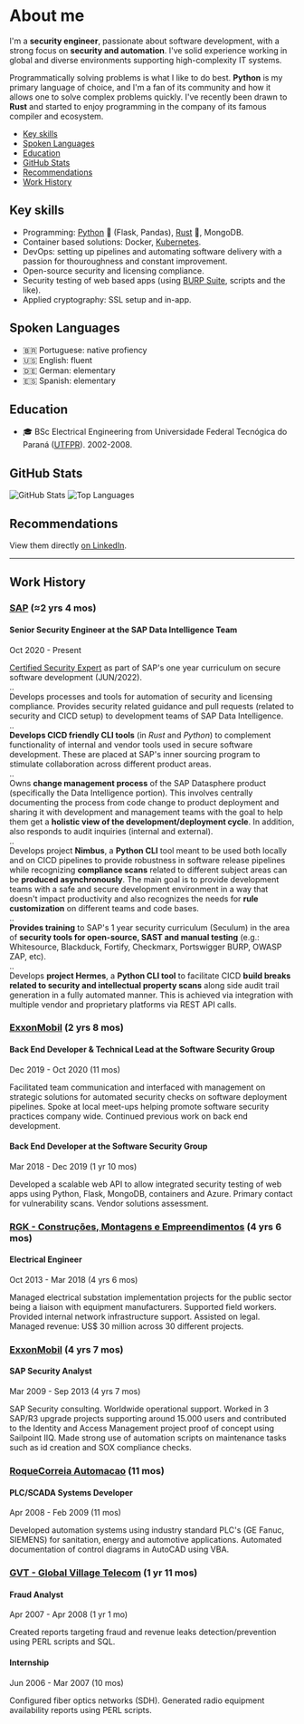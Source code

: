# About me
I'm a **security engineer**, passionate about software development, with a strong focus on **security and automation**. I've solid experience working in global and diverse environments supporting high-complexity IT systems.

Programmatically solving problems is what I like to do best. **Python** is my primary language of choice, and I'm a fan of its community and how it allows one to solve complex problems quickly. I've recently been drawn to **Rust** and started to enjoy programming in the company of its famous compiler and ecosystem.

<!-- TOC depthFrom:2 depthTo:2 -->

- [Key skills](#key-skills)
- [Spoken Languages](#spoken-languages)
- [Education](#education)
- [GitHub Stats](#github-stats)
- [Recommendations](#recommendations)
- [Work History](#work-history)

<!-- /TOC -->

## Key skills
* Programming: [Python](https://www.python.org/) 🐍 (Flask, Pandas), [Rust](https://www.rust-lang.org/) 🦀, MongoDB.
* Container based solutions: Docker, [Kubernetes](https://kubernetes.io/).
* DevOps: setting up pipelines and automating software delivery with a passion for thouroughness and constant improvement.
* Open-source security and licensing compliance.
* Security testing of web based apps (using [BURP Suite](https://portswigger.net/burp), scripts and the like).
* Applied cryptography: SSL setup and in-app.

## Spoken Languages
* 🇧🇷 Portuguese: native profiency
* 🇺🇸 English: fluent
* 🇩🇪 German: elementary
* 🇪🇸 Spanish: elementary

## Education
* 🎓 BSc Electrical Engineering from Universidade Federal Tecnógica do Paraná ([UTFPR](http://www.utfpr.edu.br/)). 2002-2008.

## GitHub Stats
![GitHub Stats](https://github-readme-stats.vercel.app/api?username=agu3rra&show_icons=true&&line_height=40)
![Top Languages](https://github-readme-stats.vercel.app/api/top-langs/?username=agu3rra&show_icons=true)

## Recommendations
View them directly [on LinkedIn](https://www.linkedin.com/in/agu3rra/details/recommendations/?detailScreenTabIndex=0).

---

## Work History
### [SAP](https://sap.com) (≈2 yrs 4 mos)
#### Senior Security Engineer at the SAP Data Intelligence Team
Oct 2020 - Present  

[Certified Security Expert](certifications/SAPSecurityExpertCurriculum2022.pdf) as part of SAP's one year curriculum on secure software development (JUN/2022).  
..  
Develops processes and tools for automation of security and licensing compliance. Provides security related guidance and pull requests (related to security and CICD setup) to development teams of SAP Data Intelligence.  
..  
**Develops CICD friendly CLI tools** (in *Rust* and *Python*) to complement functionality of internal and vendor tools used in secure software development. These are placed at SAP's inner sourcing program to stimulate collaboration across different product areas.  
..  
Owns **change management process** of the SAP Datasphere product (specifically the Data Intelligence portion). This involves centrally documenting the process from code change to product deployment and sharing it with development and management teams with the goal to help them get a **holistic view of the development/deployment cycle**. In addition, also responds to audit inquiries (internal and external).  
..  
Develops project **Nimbus**, a **Python CLI** tool meant to be used both locally and on CICD pipelines to provide robustness in software release pipelines while recognizing **compliance scans** related to different subject areas can be **produced asynchronously**. The main goal is to provide development teams with a safe and secure development environment in a way that doesn't impact productivity and also recognizes the needs for **rule customization** on different teams and code bases.  
..  
**Provides training** to SAP's 1 year security curriculum (Seculum) in the area of **security tools for open-source, SAST and manual testing** (e.g.: Whitesource, Blackduck, Fortify, Checkmarx, Portswigger BURP, OWASP ZAP, etc).  
..  
Develops **project Hermes**, a **Python CLI tool** to facilitate CICD **build breaks related to security and intellectual property scans** along side audit trail generation in a fully automated manner. This is achieved via integration with multiple vendor and proprietary platforms via REST API calls.  

### [ExxonMobil](https://exxonmobil.com) (2 yrs 8 mos)

#### Back End Developer & Technical Lead at the Software Security Group
Dec 2019 - Oct 2020 (11 mos)

Facilitated team communication and interfaced with management on strategic solutions for automated security checks on software deployment pipelines. Spoke at local meet-ups helping promote software security practices company wide. Continued previous work on back end development.

#### Back End Developer at the Software Security Group
Mar 2018 - Dec 2019 (1 yr 10 mos)

Developed a scalable web API to allow integrated security testing of web apps using Python, Flask, MongoDB, containers and Azure. Primary contact for vulnerability scans. Vendor solutions assessment.

### [RGK - Construções, Montagens e Empreendimentos](https://rgk1.com.br) (4 yrs 6 mos)
#### Electrical Engineer
Oct 2013 - Mar 2018 (4 yrs 6 mos)

Managed electrical substation implementation projects for the public sector being a liaison with equipment manufacturers. Supported field workers. Provided internal network infrastructure support. Assisted on legal. Managed revenue: US$ 30 million across 30 different projects.

### [ExxonMobil](https://exxonmobil.com) (4 yrs 7 mos)
#### SAP Security Analyst
Mar 2009 - Sep 2013 (4 yrs 7 mos)

SAP Security consulting. Worldwide operational support. Worked in 3 SAP/R3 upgrade projects supporting around 15.000 users and contributed to the Identity and Access Management project proof of concept using Sailpoint IIQ. Made strong use of automation scripts on maintenance tasks such as id creation and SOX compliance checks.

### [RoqueCorreia Automacao](http://www.roquecorreia.com.br) (11 mos)
#### PLC/SCADA Systems Developer
Apr 2008 - Feb 2009 (11 mos)

Developed automation systems using industry standard PLC's (GE Fanuc, SIEMENS) for sanitation, energy and automotive applications. Automated documentation of control diagrams in AutoCAD using VBA.

### [GVT - Global Village Telecom](https://www.gvt.com.br) (1 yr 11 mos)
#### Fraud Analyst
Apr 2007 - Apr 2008 (1 yr 1 mo)

Created reports targeting fraud and revenue leaks detection/prevention using PERL scripts and SQL.

#### Internship
Jun 2006 - Mar 2007 (10 mos)

Configured fiber optics networks (SDH). Generated radio equipment availability reports using PERL scripts.
